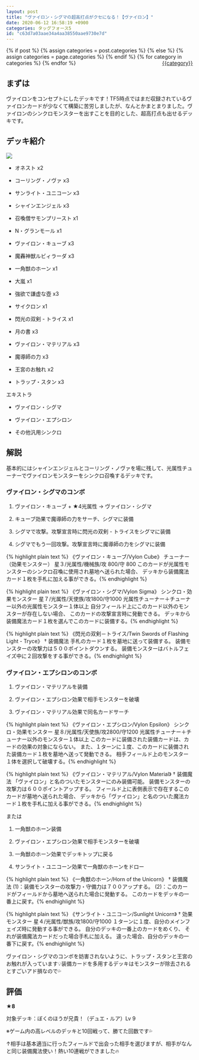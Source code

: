 ```yaml
---
layout: post
title: "ヴァイロン・シグマの超高打点がクセになる！【ヴァイロン】"
date: 2020-06-12 16:58:19 +0900
categories: タッグフォース5
id: "c63d7a03aae34a4aa38550aae9730e7d"
---
```

{% if post %}
{% assign categories = post.categories %}
{% else %}
{% assign categories = page.categories %}
{% endif %}
{% for category in categories %}
<a href="{{site.baseurl}}/categories/#{{category|slugize}}" style="float: right; margin-left: 4px;">{{category}}</a>
{% endfor %}
<br>
## まずは

ヴァイロンをコンセプトにしたデッキです！TF5時点ではまだ収録されているヴァイロンカードが少なくて構築に苦労しましたが、なんとかまとまりました。ヴァイロンのシンクロモンスターを出すことを目的とした、超高打点も出せるデッキです。

## デッキ紹介

![]({{site.baseurl}}\assets/c63d7a03aae34a4aa38550aae9730e7d/ULJM05734_00002.jpg)

- オネスト x2

- コーリング・ノヴァ x3

- サンライト・ユニコーン x3

- シャインエンジェル x3

- 召喚僧サモンプリースト x1

- N・グランモール x1

- ヴァイロン・キューブ x3

- 魔轟神獣ルビィラーダ x3

- 一角獣のホーン x1

- 大嵐 x1

- 強欲で謙虚な壺 x3

- サイクロン x1

- 閃光の双剣 - トライス x1

- 月の書 x3

- ヴァイロン・マテリアル x3

- 魔導師の力 x3

- 王宮のお触れ x2

- トラップ・スタン x3

エキストラ

- ヴァイロン・シグマ

- ヴァイロン・エプシロン

- その他汎用シンクロ

## 解説

基本的にはシャインエンジェルとコーリング・ノヴァを場に残して、光属性チューナーでヴァイロンモンスターをシンクロ召喚するデッキです。

### ヴァイロン・シグマのコンボ

1. ヴァイロン・キューブ + ★4光属性 → ヴァイロン・シグマ

1. キューブ効果で魔導師の力をサーチ、シグマに装備

1. シグマで攻撃。攻撃宣言時に閃光の双剣 - トライスをシグマに装備

1. シグマでもう一回攻撃。攻撃宣言時に魔導師の力をシグマに装備

{% highlight plain text %}
《ヴァイロン・キューブ/Vylon Cube》
チューナー（効果モンスター）
星３/光属性/機械族/攻 800/守 800
このカードが光属性モンスターのシンクロ召喚に使用され墓地へ送られた場合、
デッキから装備魔法カード１枚を手札に加える事ができる。{% endhighlight %}

{% highlight plain text %}
《ヴァイロン・シグマ/Vylon Sigma》
シンクロ・効果モンスター
星７/光属性/天使族/攻1800/守1000
光属性チューナー＋チューナー以外の光属性モンスター１体以上
自分フィールド上にこのカード以外のモンスターが存在しない場合、
このカードの攻撃宣言時に発動できる。
デッキから装備魔法カード１枚を選んでこのカードに装備する。{% endhighlight %}

{% highlight plain text %}
《閃光の双剣－トライス/Twin Swords of Flashing Light - Tryce》 †
装備魔法
手札のカード１枚を墓地に送って装備する。
装備モンスターの攻撃力は５００ポイントダウンする。
装備モンスターはバトルフェイズ中に２回攻撃をする事ができる。{% endhighlight %}



### ヴァイロン・エプシロンのコンボ

1. ヴァイロン・マテリアルを装備

1. ヴァイロン・エプシロン効果で相手モンスターを破壊

1. ヴァイロン・マテリアル効果で同名カードサーチ

{% highlight plain text %}
《ヴァイロン・エプシロン/Vylon Epsilon》
シンクロ・効果モンスター
星８/光属性/天使族/攻2800/守1200
光属性チューナー＋チューナー以外のモンスター１体以上
このカードに装備された装備カードは、カードの効果の対象にならない。
また、１ターンに１度、このカードに装備された装備カード１枚を墓地へ送って発動できる。
相手フィールド上のモンスター１体を選択して破壊する。{% endhighlight %}

{% highlight plain text %}
《ヴァイロン・マテリアル/Vylon Material》 †
装備魔法
「ヴァイロン」と名のついたモンスターにのみ装備可能。
装備モンスターの攻撃力は６００ポイントアップする。
フィールド上に表側表示で存在するこのカードが墓地へ送られた場合、
デッキから「ヴァイロン」と名のついた魔法カード１枚を手札に加える事ができる。{% endhighlight %}

または

1. 一角獣のホーン装備

1. ヴァイロン・エプシロン効果で相手モンスターを破壊

1. 一角獣のホーン効果でデッキトップに戻る

1. サンライト・ユニコーン効果で一角獣のホーンをドロー

{% highlight plain text %}
《一角獣のホーン/Horn of the Unicorn》 †
装備魔法
(1)：装備モンスターの攻撃力・守備力は７００アップする。
(2)：このカードがフィールドから墓地へ送られた場合に発動する。
このカードをデッキの一番上に戻す。{% endhighlight %}

{% highlight plain text %}
《サンライト・ユニコーン/Sunlight Unicorn》 †
効果モンスター
星４/光属性/獣族/攻1800/守1000
１ターンに１度、自分のメインフェイズ時に発動する事ができる。
自分のデッキの一番上のカードをめくり、
それが装備魔法カードだった場合手札に加える。
違った場合、自分のデッキの一番下に戻す。{% endhighlight %}



ヴァイロン・シグマのコンボを妨害されないように、トラップ・スタンと王宮のお触れが入っています💡装備カードを多用するデッキはモンスターが除去されるとすごいアド損なので💦

## 評価

__★8__

対象デッキ：ぼくのほうが兄貴！（デュエ・ルア）Lv 9

※ゲーム内の高レベルのデッキと10回戦って、勝てた回数です💦

↑相手は基本適当に行ったフィールドで出会った相手を選びますが、相手がなんと同じ装備魔法使い！熱い10連戦ができました🔥


